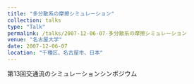 ```yaml
---
title: "多分散系の摩擦シミュレーション"
collection: talks
type: "Talk"
permalink: /talks/2007-12-06-07-多分散系の摩擦シミュレーション
venue: "名古屋大学"
date: 2007-12-06-07
location: "千種区、名古屋市、日本"
---
```


第13回交通流のシミュレーションシンポジウム
